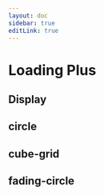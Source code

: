 ```yaml
---
layout: doc
sidebar: true
editLink: true
---
```


# Loading Plus

## Display

<docs-display :component="AniLoadingPlus" :componentProps="componentProps" />

<script setup lang="ts">
import DocsDisplay from '../../components/docs-display/index.tsx';
import { AniLoadingPlus } from "../../../dist";
const componentProps = [
  {
    type: 'rotate-plane',
    show: true,
  }, {
    type: 'folding-cube',
    show: true,
  }, {
    type: 'wave',
    show: true,
  }, {
    type: 'wandering-cubes',
    show: true,
  }, {
    type: 'double-bounce',
    show: true,
  }, {
    type: 'pluse-wave',
    show: true,
  }, {
    type: 'three-bounce',
    show: true,
  }, {
    type: 'chasing-dots',
    show: true,
  }, {
    type: 'bounce-ball',
    show: true,
  }
];
</script>

<style>
@import '../../../dist/style.css'
</style>

## circle

## cube-grid

## fading-circle

